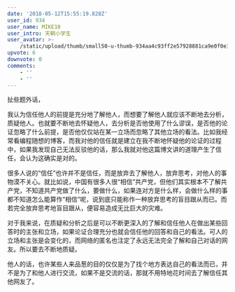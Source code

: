 ```yaml
---
date: '2018-05-12T15:55:19.828Z'
user_id: 934
user_name: MIKE10
user_intro: 天朝小学生
user_avatar: >-
    /static/upload/thumb/small50-u-thumb-934aa4c93ff2e57928881ca9e0f0e1084271ec234a7.png
upvote: 6
downvote: 0
comments:
    - ''
    - ''
---
```


扯些题外话，

我认为信任他人的前提是充分地了解他人，而想要了解他人就应该不断地去分析，质疑他人。也就要不断地去怀疑他人，去分析是否他使用了什么谬误，是否他的论证忽略了什么前提，是否他仅仅站在某一立场而忽略了其他立场的看法。比如我经常看编程随想的博客，而我对他的信任就是建立在我不断地怀疑他的论证的过程中，如果我发现自己无法反驳他的话，那么我就对他这篇博文讲的道理产生了信任，会认为这确实是对的。

  

很多人说的“信任”也许并不是信任，而是放弃去了解他人，放弃思考，对他人的事物漠不关心。就比如说，中国有很多人很“相信”共产党，但他们其实根本不了解共产党，不知道共产党做了什么，要做什么，如果连对方是什么样，会做什么样的事都不知道怎么能算作“相信”呢，说到底只能称作一种放弃思考的盲目跟从而已。而若完全放弃思考地盲目跟从，便容易造成无比巨大的灾难。

  

对于我来说，在质疑和分析之后是可以不断更深入的了解和信任他人在做出某些回答时的主张和立场，如果论证合理充分也就会信任他的回答和自己的看法。可人的立场和主张是会变化的，而网络的匿名也注定了永远无法完全了解和自己对话的网友。所以要去不断地质疑。

  

他人的话，也许某些人来品葱的目的仅仅是为了找个地方表达自己的看法而已，并不是为了和他人进行交流，如果不是交流的话，那就不用特地花时间去了解信任其他网友了。
